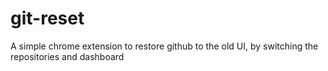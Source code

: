 # git-reset
A simple chrome extension to restore github to the old UI, by switching the repositories and dashboard

